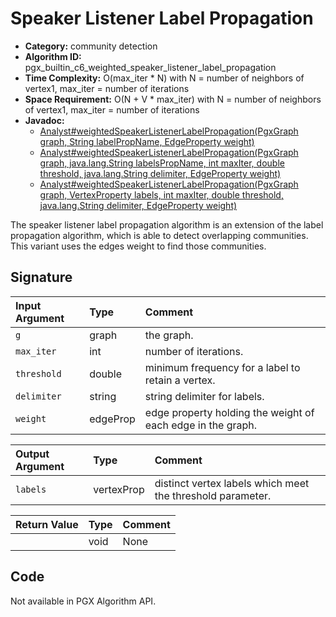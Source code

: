 # Speaker Listener Label Propagation

- **Category:** community detection
- **Algorithm ID:** pgx_builtin_c6_weighted_speaker_listener_label_propagation
- **Time Complexity:** O(max_iter * N) with N = number of neighbors of vertex1, max_iter = number of iterations
- **Space Requirement:** O(N + V * max_iter) with N = number of neighbors of vertex1, max_iter = number of iterations
- **Javadoc:**
  - [Analyst#weightedSpeakerListenerLabelPropagation(PgxGraph graph, String labelPropName, EdgeProperty weight)](https://docs.oracle.com/en/database/oracle/property-graph/24.3/spgjv/oracle/pgx/api/Analyst.html#weightedSpeakerListenerLabelPropagation_oracle_pgx_api_PgxGraph_java_lang_String_oracle_pgx_api_EdgeProperty_)
  - [Analyst#weightedSpeakerListenerLabelPropagation(PgxGraph graph, java.lang.String labelsPropName, int maxIter, double threshold, java.lang.String delimiter, EdgeProperty weight)](https://docs.oracle.com/en/database/oracle/property-graph/24.3/spgjv/oracle/pgx/api/Analyst.html#weightedSpeakerListenerLabelPropagation_oracle_pgx_api_PgxGraph_java_lang_String_int_double_java_lang_String_oracle_pgx_api_EdgeProperty_)
  - [Analyst#weightedSpeakerListenerLabelPropagation(PgxGraph graph, VertexProperty labels, int maxIter, double threshold, java.lang.String delimiter, EdgeProperty weight)](https://docs.oracle.com/en/database/oracle/property-graph/24.3/spgjv/oracle/pgx/api/Analyst.html#weightedSpeakerListenerLabelPropagation_oracle_pgx_api_PgxGraph_oracle_pgx_api_VertexProperty_int_double_java_lang_String_oracle_pgx_api_EdgeProperty_)

The speaker listener label propagation algorithm is an extension of the label propagation algorithm, which is able to detect overlapping communities. This variant uses the edges weight to find those communities.

## Signature

| Input Argument | Type | Comment |
| :--- | :--- | :--- |
| `g` | graph | the graph. |
| `max_iter` | int | number of iterations. |
| `threshold` | double | minimum frequency for a label to retain a vertex. |
| `delimiter` | string | string delimiter for labels. |
| `weight` | edgeProp | edge property holding the weight of each edge in the graph. |

| Output Argument | Type | Comment |
| :--- | :--- | :--- |
| `labels` | vertexProp<string> | distinct vertex labels which meet the threshold parameter. |

| Return Value | Type | Comment |
| :--- | :--- | :--- |
| | void | None |

## Code

Not available in PGX Algorithm API.
